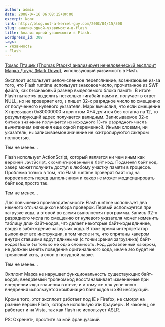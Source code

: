 ```yaml
---
author: admin
date: 2008-04-16 06:08:15+00:00
excerpt: None
link: http://blog.not-a-kernel-guy.com/2008/04/15/308
slug: анализ-одной-уязвимости-в-flash
title: Анализ одной уязвимости в Flash.
wordpress_id: 308
tags:
- Уязвимость
- Flash
---
```


[Томас Пташек (Thomas Ptacek) анализирует нечеловеческий эксплоит Марка Доуда (Mark Dowd)](http://www.matasano.com/log/1032/this-new-vulnerability-dowds-inhuman-flash-exploit/), использующий уязвимость в Flash. 

Эксплоит использует целочисленное переполнение, возникающее из-за того, что Flash runtime использует знаковое число, прочитанное из SWF файла, как беззнаковый размер выделяемого блока памяти. В итоге Flash пытается выделить несколько гигабайт памяти, получает в ответ NULL, но не проверяет его, а пишет 32-х разрядное число по смещению от полученного нулевого указателя. Марк вычислил, что если смещение X превышает 0x80000000 и при этом X+4 делится без остатка на 12, то результирующий адрес получается валидным. Записываемое 32-х битное значение получается из исходного 16-ти разрядного числа вычитанием значения еще одной переменной. Иными словами, ни указатель, ни записываемое значение не контролируются хакером полностью.

Тем не менее…

Flash использует ActionScript, который является ни чем иным как версией JavaScript, скомпилированный в байт код. Подменяя байт код, хакер может получить доступ к любому участку памяти в процессе. Проблема только в том, что Flash runtime проверят байт код на корректность перед выполнением и хакер не может модифицировать байт код просто так.

Тем не менее…

Для повышения производительности Flash runtime использует два немного отличающихся набора проверок. Первый используется при загрузке кода, а второй во время выполнения программы. Запись 32-х разрядного числа по смещению от нулевого указателя может изменить таблицу длин байт-кодов, что делает некоторые байт-коды длиннее, вводя в заблуждение загрузчик кода. В тоже время интерпретатор выполняет все инструкции, в том числе и те, что спрятаны хакером внутри ставшими вдруг длинными (с точки зрения загрузчика) байт-кодов! Если бы только не одна сложность. Код, добавленный хакером, не должен менять поведение оригинального кода, иначе это будет не троянский конь, а слон в посудной лавке.

Тем не менее…

Экплоит Марка не нарушает функциональность существующих байт-кодов; внедряемый трояном код восстанавливает измененные при внедрении кода значения в стеке; и к тому же для успешного внедрения используется комбинация байт кодов и x86 инструкций.

Кроме того, этот эксплоит работает под IE и Firefox, не смотря на разные версии Flash, которые использую эти браузеры. И наконец, он работает и на Vista, так как Flash не использует ASLR.

PS: Охренеть, простите за мой французский.
